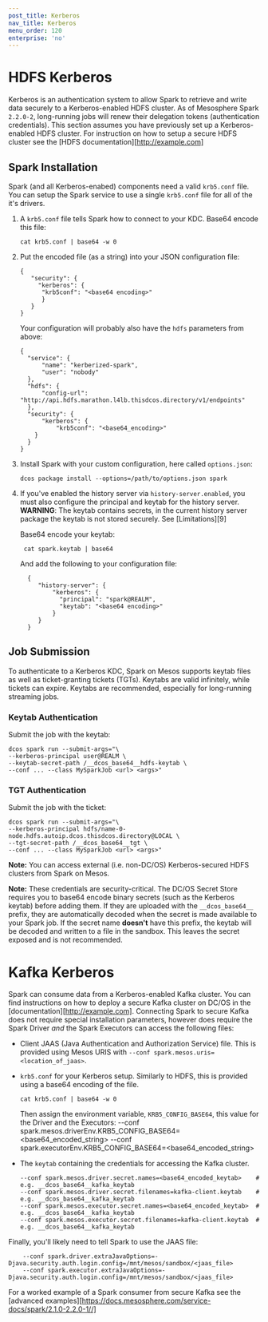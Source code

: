 ```yaml
---
post_title: Kerberos
nav_title: Kerberos
menu_order: 120
enterprise: 'no'
---
```



# HDFS Kerberos

Kerberos is an authentication system to allow Spark to retrieve and write data securely to a Kerberos-enabled HDFS cluster. As of Mesosphere Spark `2.2.0-2`, long-running jobs will renew their delegation tokens (authentication credentials). This section assumes you have previously set up a Kerberos-enabled HDFS cluster. For instruction on how to setup a secure HDFS cluster see the [HDFS documentation][http://example.com]

## Spark Installation

Spark (and all Kerberos-enabed) components need a valid `krb5.conf` file. You can setup the Spark service to use a single `krb5.conf` file for all of the it's drivers.

1.  A `krb5.conf` file tells Spark how to connect to your KDC.  Base64 encode this file:

        cat krb5.conf | base64 -w 0 

1.  Put the encoded file (as a string) into your JSON configuration file:

        {
           "security": {
             "kerberos": {
              "krb5conf": "<base64 encoding>"
              }
           }
        }
        
     Your configuration will probably also have the `hdfs` parameters from above:
     
        {
          "service": {
              "name": "kerberized-spark",
              "user": "nobody"
          },
          "hdfs": {
              "config-url": "http://api.hdfs.marathon.l4lb.thisdcos.directory/v1/endpoints"
          },
          "security": {
              "kerberos": {
                  "krb5conf": "<base64_encoding>"
            }
          }
        }

        
1.  Install Spark with your custom configuration, here called `options.json`:

        dcos package install --options=/path/to/options.json spark
        
1. If you've enabled the history server via `history-server.enabled`, you must also configure the principal and keytab for the history server.  **WARNING**: The keytab contains secrets, in the current history server package the keytab is not stored securely. See [Limitations][9]

    Base64 encode your keytab:

        cat spark.keytab | base64

    And add the following to your configuration file:

         {
            "history-server": {
                "kerberos": {
                  "principal": "spark@REALM",
                  "keytab": "<base64 encoding>"
                }
            }
         }

## Job Submission

To authenticate to a Kerberos KDC, Spark on Mesos supports keytab files as well as ticket-granting tickets (TGTs). Keytabs are valid infinitely, while tickets can expire. Keytabs are recommended, especially for long-running streaming jobs.

### Keytab Authentication

Submit the job with the keytab:

    dcos spark run --submit-args="\
    --kerberos-principal user@REALM \
    --keytab-secret-path /__dcos_base64__hdfs-keytab \
    --conf ... --class MySparkJob <url> <args>"

### TGT Authentication

Submit the job with the ticket:

    dcos spark run --submit-args="\
    --kerberos-principal hdfs/name-0-node.hdfs.autoip.dcos.thisdcos.directory@LOCAL \
    --tgt-secret-path /__dcos_base64__tgt \
    --conf ... --class MySparkJob <url> <args>"

**Note:** You can access external (i.e. non-DC/OS) Kerberos-secured HDFS clusters from Spark on Mesos.

**Note:** These credentials are security-critical. The DC/OS Secret Store requires you to base64 encode binary secrets (such as the Kerberos keytab) before adding them. If they are uploaded with the `__dcos_base64__` prefix, they are automatically decoded when the secret is made available to your Spark job. If the secret name **doesn't** have this prefix, the keytab will be decoded and written to a file in the sandbox. This leaves the secret exposed and is not recommended. 


# Kafka Kerberos

Spark can consume data from a Kerberos-enabled Kafka cluster. You can find instructions on how to deploy a secure Kafka cluster on DC/OS in the [documentation][http://example.com]. Connecting Spark to secure Kafka does not require special installation parameters, however does require the Spark Driver _and_ the Spark Executors can access the following files:

*   Client JAAS (Java Authentication and Authorization Service) file. This is provided using Mesos URIS with `--conf spark.mesos.uris=<location_of_jaas>`.
*   `krb5.conf` for your Kerberos setup. Similarly to HDFS, this is provided using a base64 encoding of the file.
 
        cat krb5.conf | base64 -w 0
        
    Then assign the environment variable, `KRB5_CONFIG_BASE64`, this value for the Driver and the Executors:
        --conf spark.mesos.driverEnv.KRB5_CONFIG_BASE64=<base64_encoded_string>
        --conf spark.executorEnv.KRB5_CONFIG_BASE64=<base64_encoded_string>
        
*   The `keytab` containing the credentials for accessing the Kafka cluster.
        
        --conf spark.mesos.driver.secret.names=<base64_encoded_keytab>    # e.g. __dcos_base64__kafka_keytab
        --conf spark.mesos.driver.secret.filenames=kafka-client.keytab    # e.g. __dcos_base64__kafka_keytab
        --conf spark.mesos.executor.secret.names=<base64_encoded_keytab>  # e.g. __dcos_base64__kafka_keytab
        --conf spark.mesos.executor.secret.filenames=kafka-client.keytab  # e.g. __dcos_base64__kafka_keytab
        

Finally, you'll likely need to tell Spark to use the JAAS file:
        
        --conf spark.driver.extraJavaOptions=-Djava.security.auth.login.config=/mnt/mesos/sandbox/<jaas_file>
        --conf spark.executor.extraJavaOptions=-Djava.security.auth.login.config=/mnt/mesos/sandbox/<jaas_file>


For a worked example of a Spark consumer from secure Kafka see the [advanced examples][https://docs.mesosphere.com/service-docs/spark/2.1.0-2.2.0-1//]

